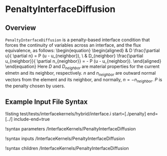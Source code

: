 # PenaltyInterfaceDiffusion

## Overview

`PenaltyInterfaceDiffusion` is a penalty-based interface condition that forces
the continuity of variables across an interface, and the flux equivalence,
as follows:
\begin{equation}
\begin{aligned}
& D \frac{\partial u}{ \partial n} = P (u - u_{neighbor}), \\
& D_{neighbor} \frac{\partial u_{neighbor}}{ \partial n_{neighbor}} = - P (u - u_{neighbor}).
\end{aligned}
\end{equation}
Here $D$ and $D_{neighbor}$ are material properties for the current elmetn and
its neighbor, respectively. $n$ and $n_{neighbor}$ are outward normal vectors
from the element and its neighbor, and normally, $n = - n_{neighbor}$.
$P$ is the penalty chosen by users.

## Example Input File Syntax

!listing test/tests/interfacekernels/hybrid/interface.i start=[./penalty] end=[../] include-end=true

!syntax parameters /InterfaceKernels/PenaltyInterfaceDiffusion

!syntax inputs /InterfaceKernels/PenaltyInterfaceDiffusion

!syntax children /InterfaceKernels/PenaltyInterfaceDiffusion
